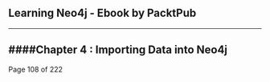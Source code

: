 ## Learning Neo4j - Ebook by PacktPub
-------------------------------------

####Chapter 4 : Importing Data into Neo4j
------------------------------------------

Page 108 of 222
